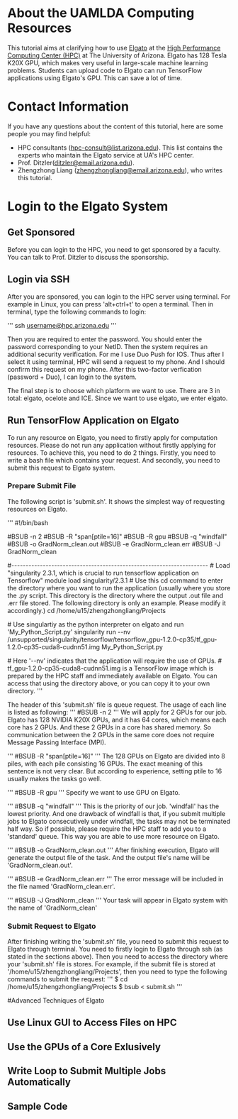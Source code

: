 # About the UAMLDA Computing Resources 

This tutorial aims at clarifying how to use [Elgato](http://elgato.arizona.edu/) at the [High Performance Computing Center (HPC)](https://it.arizona.edu/service/high-performance-computing) at The University of Arizona. Elgato has 128 Tesla K20X GPU, which makes very useful in large-scale machine learning problems. Students can upload code to Elgato can run TensorFlow applications using Elgato's GPU. This can save a lot of time.


# Contact Information

If you have any questions about the content of this tutorial, here are some people you may find helpful:

* HPC consultants (hpc-consult@list.arizona.edu). This list contains the experts who maintain the Elgato service at UA's HPC center.
* Prof. Ditzler(ditzler@email.arizona.edu). 
* Zhengzhong Liang (zhengzhongliang@email.arizona.edu), who writes this tutorial.

# Login to the Elgato System

## Get Sponsored
Before you can login to the HPC, you need to get sponsored by a faculty. You can talk to Prof. Ditzler to discuss the sponsorship.

## Login via SSH
After you are sponsored, you can login to the HPC server using terminal. For example in Linux, you can press 'alt+ctrl+t' to open a terminal. Then in terminal, type the following commands to login:

'''
ssh username@hpc.arizona.edu
'''

Then you are required to enter the password. You should enter the password corresponding to your NetID. Then the system requires an additional security verification. For me I use Duo Push for IOS. Thus after I select it using terminal, HPC will send a request to my phone. And I should confirm this request on my phone. After this two-factor verfication (password + Duo), I can login to the system.

The final step is to choose which platform we want to use. There are 3 in total: elgato, ocelote and ICE. Since we want to use elgato, we enter elgato.

## Run TensorFlow Application on Elgato
To run any resource on Elgato, you need to firstly apply for computation resources. Please do not run any application without firstly applying for resources. To achieve this, you need to do 2 things. Firstly, you need to write a bash file which contains your request. And secondly, you need to submit this request to Elgato system.
### Prepare Submit File
The following script is 'submit.sh'. It shows the simplest way of requesting resources on Elgato.

'''
\#!/bin/bash
 
\#BSUB -n 2
\#BSUB -R "span[ptile=16]"
\#BSUB -R gpu
\#BSUB -q "windfall"
\#BSUB -o GradNorm_clean.out
\#BSUB -e GradNorm_clean.err
\#BSUB -J GradNorm_clean
 
\#---------------------------------------------------------------------
\# Load "singularity 2.3.1, which is crucial to run tensorflow application on Tensorflow"
module load singularity/2.3.1
\# Use this cd command to enter the directory where you want to run the application (usually where you store the .py script. This directory is the directory where the output .out file and .err file stored. The following directory is only an example. Please modify it accordingly.)
cd /home/u15/zhengzhongliang/Projects

\# Use singulartiy as the python interpreter on elgato and run 'My_Python_Script.py'
  singularity run --nv /unsupported/singularity/tensorflow/tensorflow_gpu-1.2.0-cp35/tf_gpu-1.2.0-cp35-cuda8-cudnn51.img My_Python_Script.py 

\# Here '--nv' indicates that the application will require the use of GPUs.
\# tf_gpu-1.2.0-cp35-cuda8-cudnn51.img is a TensorFlow image which is prepared by the HPC staff and immediately available on Elgato. You can access that using the directory above, or you can copy it to your own directory.
'''

The header of this 'submit.sh' file is queue request. The usage of each line is listed as following:
'''
\#BSUB -n 2
'''
We will apply for 2 GPUs for our job. Elgato has 128 NVIDIA K20X GPUs, and it has 64 cores, which means each core has 2 GPUs. And these 2 GPUs in a core has shared memory. So communication between the 2 GPUs in the same core does not require Message Passing Interface (MPI).

'''
\#BSUB -R "span[ptile=16]"
'''
The 128 GPUs on Elgato are divided into 8 piles, with each pile consisting 16 GPUs. The exact meaning of this sentence is not very clear. But according to experience, setting ptile to 16 usually makes the tasks go well.

'''
\#BSUB -R gpu
'''
Specify we want to use GPU on Elgato.

'''
\#BSUB -q "windfall"
'''
This is the priority of our job. 'windfall' has the lowest priority. And one drawback of windfall is that, if you submit multiple jobs to Elgato consecutively under windfall, the tasks may not be terminated half way. So if possible, please require the HPC staff to add you to a 'standard' queue. This way you are able to use more resource on Elgato.

'''
\#BSUB -o GradNorm_clean.out
'''
After finishing execution, Elgato will generate the output file of the task. And the output file's name will be 'GradNorm_clean.out'. 

'''
\#BSUB -e GradNorm_clean.err
'''
The error message will be included in the file named 'GradNorm_clean.err'.

'''
\#BSUB -J GradNorm_clean
'''
Your task will appear in Elgato system with the name of 'GradNorm_clean'

### Submit Request to Elgato
After finishing writing the 'submit.sh' file, you need to submit this request to Elgato through terminal. You need to firstly login to Elgato through ssh (as stated in the sections above). Then you need to access the directory where your 'submit.sh'
file is stores. For example, if the submit file is stored at '/home/u15/zhengzhongliang/Projects', then you need to type the following commands to submit the request:
'''
$ cd /home/u15/zhengzhongliang/Projects
$ bsub < submit.sh
'''

#Advanced Techniques of Elgato
## Use Linux GUI to Access Files on HPC


## Use the GPUs of a Core Exlusively

## Write Loop to Submit Multiple Jobs Automatically

## Sample Code

